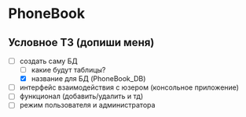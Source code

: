 # PhoneBook
## Условное ТЗ (допиши меня)
- [ ] создать саму БД
	- [ ] какие будут таблицы?
	- [x] название для БД (PhoneBook_DB)
- [ ] интерфейс взаимодействия с юзером (консольное приложение)
- [ ] функционал (добавить/удалить и тд)
- [ ] режим пользователя и администратора
